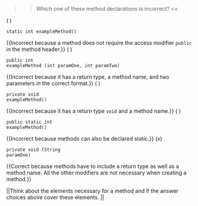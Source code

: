 >>Which one of these method declarations is incorrect? <<

( ) <pre><code>static int exampleMethod()</code></pre> {{Incorrect because a method does not require the access modifier <code>public</code> in the method header.}}
( ) <pre><code>public int exampleMethod (int paramOne, int paramTwo)</code></pre> {{Incorrect because it has a return type, a method name, and two parameters in the correct format.}}
( ) <pre><code>private void exampleMethod()</code></pre> {{Incorrect because it has a return type <code>void</code> and a method name.}}
( ) <pre><code>public static int exampleMethod()</code></pre> {{Incorrect because methods can also be declared static.}}
(x) <pre><code>private void (String paramOne)</code></pre> {{Correct because methods have to include a return type as well as a method name. All the other modifiers are not necessary when creating a method.}}

||Think about the elements necessary for a method and if the answer choices above cover these elements. ||
